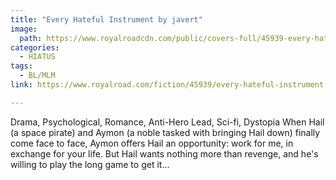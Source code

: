 ```yaml
---
title: "Every Hateful Instrument by javert"
image:
  path: https://www.royalroadcdn.com/public/covers-full/45939-every-hateful-instrument.jpg
categories:
  - HIATUS
tags:
  - BL/MLM
link: https://www.royalroad.com/fiction/45939/every-hateful-instrument

---
```

Drama, Psychological, Romance, Anti-Hero Lead, Sci-fi, Dystopia
When Hail (a space pirate) and Aymon (a noble tasked with bringing Hail down) finally come face to face, Aymon offers Hail an opportunity: work for me, in exchange for your life. But Hail wants nothing more than revenge, and he's willing to play the long game to get it…